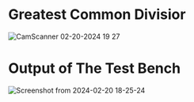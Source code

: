 # Greatest Common Divisior
![CamScanner 02-20-2024 19 27](https://github.com/Ashimkarrki/EmbeddedHW/assets/52632464/49581d69-028f-4188-a889-00a2d0caeb60)
# Output of The Test Bench
![Screenshot from 2024-02-20 18-25-24](https://github.com/Ashimkarrki/EmbeddedHW/assets/52632464/a8ad0bdc-1b14-41f8-a08f-b552214d975e)

